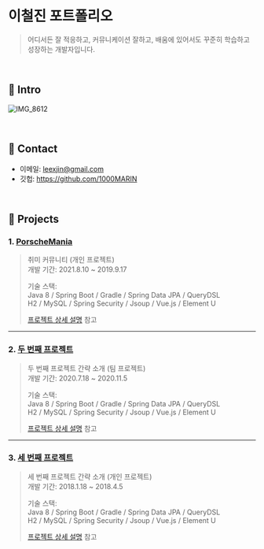 # 이철진 포트폴리오
> 어디서든 잘 적응하고, 커뮤니케이션 잘하고, 배움에 있어서도 꾸준히 학습하고 성장하는 개발자입니다.

</br>

## :pushpin: Intro
![IMG_8612](https://user-images.githubusercontent.com/84886987/135206119-3f1cd79b-1eb4-4451-b58a-9153d56be53c.png)


</br>

## :pushpin: Contact
- 이메일: leexjin@gmail.com
- 깃헙: https://github.com/1000MARIN

</br>

## :pushpin: Projects
### 1. [PorscheMania](https://github.com/Integerous/goQuality)
>취미 커뮤니티  (개인 프로젝트)  
>개발 기간: 2021.8.10 ~ 2019.9.17  
>  
>기술 스택:  
>Java 8 / Spring Boot / Gradle / Spring Data JPA / QueryDSL  
>H2 / MySQL / Spring Security / Jsoup / Vue.js / Element U  
>  
>[프로젝트 상세 설명](https://github.com/1000MARIN/porscheMania) 참고

---

### 2. [두 번째 프로젝트]()
>두 번째 프로젝트 간략 소개  (팀 프로젝트)  
>개발 기간: 2020.7.18 ~ 2020.11.5  
>  
>기술 스택:  
>Java 8 / Spring Boot / Gradle / Spring Data JPA / QueryDSL  
>H2 / MySQL / Spring Security / Jsoup / Vue.js / Element U  
>  
>[프로젝트 상세 설명](https://github.com/Integerous/goQuality) 참고

---

### 3. [세 번째 프로젝트]()
>세 번째 프로젝트 간략 소개  (개인 프로젝트)  
>개발 기간: 2018.1.18 ~ 2018.4.5  
>  
>기술 스택:  
>Java 8 / Spring Boot / Gradle / Spring Data JPA / QueryDSL  
>H2 / MySQL / Spring Security / Jsoup / Vue.js / Element U  
>  
>[프로젝트 상세 설명](https://github.com/Integerous/goQuality) 참고
